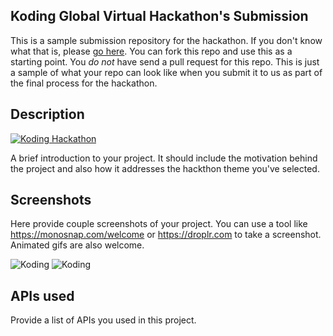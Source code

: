 ## Koding Global Virtual Hackathon's Submission

This is a sample submission repository for the hackathon. If you don't know what that is, please [go here](https://koding.com/Hackathon). You can fork this repo and use this as a starting point. You *do not* have
send a pull request for this repo. This is just a sample of what your repo can look like when you submit it
to us as part of the final process for the hackathon.

## Description

[![Koding Hackathon](/images/badge.png?raw=true "Koding Hackathon")](https://koding.com/Hackathon)

A brief introduction to your project. It should include the motivation behind the project and also how it addresses the hackthon theme you've selected.

## Screenshots

Here provide couple screenshots of your project. You can use a tool like https://monosnap.com/welcome or https://droplr.com to take a screenshot. Animated gifs are also welcome.

![Koding](https://koding.com/a/site.landing/images/slideshow/2x/ss-terminal.png "Koding")
![Koding](https://koding.com/a/site.landing/images/slideshow/2x/ss-ide.png "Koding")

## APIs used

Provide a list of APIs you used in this project.
